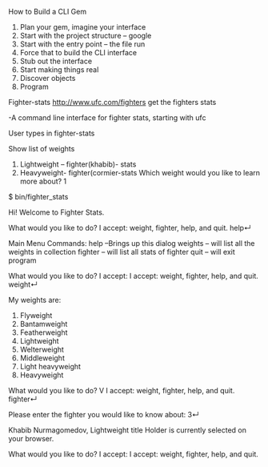 How to Build a CLI Gem

1.	Plan your gem, imagine your interface
2.	Start with the project structure – google
3.	Start with the entry point – the file run
4.	Force that to build the CLI interface
5.	Stub out the interface
6.	Start making things real
7.	Discover objects
8.	Program

Fighter-stats
http://www.ufc.com/fighters
get the fighters stats

-A command line interface for fighter stats, starting with ufc

User types in  fighter-stats

Show list of weights

1.	Lightweight – fighter(khabib)- stats  
2.	Heavyweight- fighter(cormier-stats
Which weight would you like to learn more about?
1







$ bin/fighter_stats

Hi! Welcome to Fighter Stats.

What would you like to do?
I accept: weight, fighter, help, and quit.
help↵

Main Menu Commands:
	help –Brings up this dialog
	weights – will list all the weights in collection
fighter – will list all stats of fighter
	quit – will exit program

What would you like to do?
I accept: I accept: weight, fighter, help, and quit.
weight↵

My weights are:
1.	Flyweight
2.	Bantamweight
3.	Featherweight
4.	Lightweight
5.	Welterweight
6.	Middleweight
7.	Light heavyweight
8.	Heavyweight

What would you like to do?
V I accept: weight, fighter, help, and quit.
fighter↵

Please enter the fighter you would like to know about:
3↵

Khabib Nurmagomedov, Lightweight title Holder is currently selected on your browser.

What would you like to do?
I accept: I accept: weight, fighter, help, and quit.
